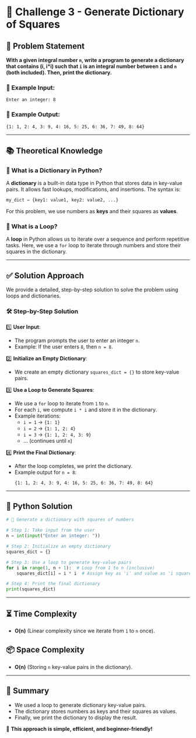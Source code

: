 # 📌 Challenge 3 - Generate Dictionary of Squares

## 📝 Problem Statement
**With a given integral number `n`, write a program to generate a dictionary that contains (i, i*i) such that `i` is an integral number between `1` and `n` (both included). Then, print the dictionary.**

### 🔹 Example Input:
```
Enter an integer: 8
```

### 🔹 Example Output:
```
{1: 1, 2: 4, 3: 9, 4: 16, 5: 25, 6: 36, 7: 49, 8: 64}
```

---

## 📚 Theoretical Knowledge
### 🔹 What is a Dictionary in Python?
A **dictionary** is a built-in data type in Python that stores data in key-value pairs. It allows fast lookups, modifications, and insertions. The syntax is:
```python
my_dict = {key1: value1, key2: value2, ...}
```
For this problem, we use numbers as **keys** and their squares as **values**.

### 🔹 What is a Loop?
A **loop** in Python allows us to iterate over a sequence and perform repetitive tasks. Here, we use a `for` loop to iterate through numbers and store their squares in the dictionary.

---

## ✅ Solution Approach
We provide a detailed, step-by-step solution to solve the problem using loops and dictionaries.

### 🛠️ Step-by-Step Solution

1️⃣ **User Input**:
   - The program prompts the user to enter an integer `n`.
   - Example: If the user enters `8`, then `n = 8`.

2️⃣ **Initialize an Empty Dictionary**:
   - We create an empty dictionary `squares_dict = {}` to store key-value pairs.

3️⃣ **Use a Loop to Generate Squares**:
   - We use a `for` loop to iterate from `1` to `n`.
   - For each `i`, we compute `i * i` and store it in the dictionary.
   - Example iterations:
     - `i = 1` → `{1: 1}`
     - `i = 2` → `{1: 1, 2: 4}`
     - `i = 3` → `{1: 1, 2: 4, 3: 9}`
     - ... (continues until `n`)

4️⃣ **Print the Final Dictionary**:
   - After the loop completes, we print the dictionary.
   - Example output for `n = 8`:
     ```
     {1: 1, 2: 4, 3: 9, 4: 16, 5: 25, 6: 36, 7: 49, 8: 64}
     ```

---

## 📜 Python Solution
```python
# 📌 Generate a dictionary with squares of numbers

# Step 1: Take input from the user
n = int(input("Enter an integer: "))

# Step 2: Initialize an empty dictionary
squares_dict = {}

# Step 3: Use a loop to generate key-value pairs
for i in range(1, n + 1):  # Loop from 1 to n (inclusive)
    squares_dict[i] = i * i  # Assign key as 'i' and value as 'i squared'

# Step 4: Print the final dictionary
print(squares_dict)
```

---

## ⏳ Time Complexity
- **O(n)** (Linear complexity since we iterate from `1` to `n` once).

## 📦 Space Complexity
- **O(n)** (Storing `n` key-value pairs in the dictionary).

---

## 🎯 Summary
- We used a loop to generate dictionary key-value pairs.
- The dictionary stores numbers as keys and their squares as values.
- Finally, we print the dictionary to display the result.

🚀 **This approach is simple, efficient, and beginner-friendly!**

